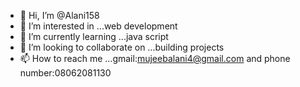 - 👋 Hi, I’m @Alani158
- 👀 I’m interested in ...web development
- 🌱 I’m currently learning ...java script
- 💞️ I’m looking to collaborate on ...building projects
- 📫 How to reach me ...gmail:mujeebalani4@gmail.com and phone number:08062081130

<!---
Alani158/Alani158 is a ✨ special ✨ repository because its `README.md` (this file) appears on your GitHub profile.
You can click the Preview link to take a look at your changes.
--->
